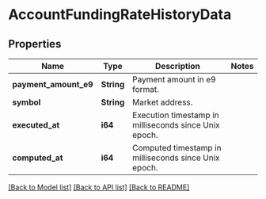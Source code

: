 # AccountFundingRateHistoryData

## Properties

Name | Type | Description | Notes
------------ | ------------- | ------------- | -------------
**payment_amount_e9** | **String** | Payment amount in e9 format. | 
**symbol** | **String** | Market address. | 
**executed_at** | **i64** | Execution timestamp in milliseconds since Unix epoch. | 
**computed_at** | **i64** | Computed timestamp in milliseconds since Unix epoch. | 

[[Back to Model list]](../README.md#documentation-for-models) [[Back to API list]](../README.md#documentation-for-api-endpoints) [[Back to README]](../README.md)


